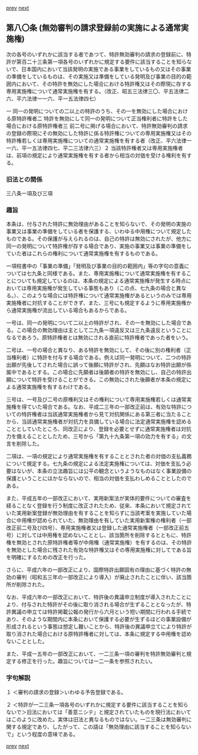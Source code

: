 [prev](/specific/markdowns/特許法/106_Mp-Ch_4-Se_1-At_79_2.md)
[next](/specific/markdowns/特許法/108_Mp-Ch_4-Se_1-At_81.md)
## 第八〇条 (無効審判の請求登録前の実施による通常実施権)
次の各号のいずれかに該当する者であつて、特許無効審判の請求の登録前に、特許が第百二十三条第一項各号のいずれかに規定する要件に該当することを知らないで、日本国内において当該発明の実施である事業をしているもの又はその事業の準備をしているものは、その実施又は準備をしている発明及び事業の目的の範囲内において、その特許を無効にした場合における特許権又はその際現に存する専用実施権について通常実施権を有する。（改正、昭五三法律三〇、平五法律二六、平六法律一一六、平一五法律四七）

一 同一の発明についての二以上の特許のうち、その一を無効にした場合における原特許権者二 特許を無効にして同一の発明について正当権利者に特許をした場合における原特許権者三 前二号に掲げる場合において、特許無効審判の請求の登録の際現にその無効にした特許に係る特許権についての専用実施権又はその特許権若しくは専用実施権についての通常実施権を有する者（改正、平六法律一一六、平一五法律四七、平二三法律六三）２ 当該特許権者又は専用実施権者は、前項の規定により通常実施権を有する者から相当の対価を受ける権利を有する。


### 旧法との関係
三八条一項及び三項

### 趣旨
本条は、付与された特許に無効理由があることを知らないで、その発明の実施の事業又は事業の準備をしている者を保護する、いわゆる中用権について規定したものである。その保護が与えられるのは、自己の特許は無効にされたが、他方に同一の発明について特許権が存する場合であり、実施の事業又は事業の準備をしていた者はこれらの権利について通常実施権を有するものである。

一項柱書中の「事業の準備」「発明及び事業の目的の範囲内」等の字句の意義については七九条と同様である。また、専用実施権について通常実施権を有することについても規定しているのは、本条の規定による通常実施権が発生する時点においては専用実施権が発生している事態もあり（この点、七九条の場合と異なる。）、このような場合には特許権について通常実施権があるというのみでは専用実施権者に対抗することができず、また、三号にも規定するように専用実施権から通常実施権が流出している場合もあるからである。

一号は、同一の発明について二以上の特許がされ、その一を無効にした場合である。この場合の無効理由は主として二九条一項違反又は三九条違反ということになるであろう。原特許権者とは無効にされる直前に特許権者であった者をいう。

二号は、一号の場合と異なり、ある特許を無効にして、その後に別の権利者（正当権利者）に特許を付与する場合である。例えば同一発明について、二つの特許出願が先後してされた場合に誤って後願に特許がされ、先願はなお特許出願が係属中であるとする。この場合に先願者は後願者の特許を無効にし、自己の特許出願について特許を受けることができる。この無効にされた後願者が本条の規定による通常実施権を有するわけである。

三号は、一号及び二号の原権利又はその権利について専用実施権若しくは通常実施権を得ていた場合である。なお、平成二三年の一部改正前は、有効な特許についての特許権者は当該通常実施権者から見て対抗関係にある第三者に当たることから、当該通常実施権者が対抗力を具備している場合に法定通常実施権を認めることとしていたところ、同改正により、登録を必要とせずに通常実施権者は対抗力を備えることとしたため、三号から「第九十九条第一項の効力を有する」の文言を削除した。

二項は、一項の規定により通常実施権を有することとされた者の対価の支払義務について規定する。七九条の規定による法定実施権については、対価を支払う必要はないが、本条の立法趣旨には公平の観念というようなものはなく事業設備の保護ということにほかならないので、相当の対価を支払わしめることとしたのである。

また、平成五年の一部改正において、実用新案法が実体的要件についての審査を経ることなく登録を行う制度に改正されたため、従来、本条において規定されていた実用新案登録が無効理由を有することを知らずに当該考案を実施していた場合に中用権が認められていた、無効理由を有していた実用新案権の権利者（一部改正前二号及び四号）、専用実施権者又は登録した通常実施権者（一部改正前五号）に対しては中用権を認めないこととし、該当箇所を削除するとともに、特許権を無効とされた原特許権者等が中用権（通常実施権）を有するのは、その特許を無効とした場合に残された有効な特許権又はその専用実施権に対してである旨を明確にするための改正を行った。

さらに、平成六年の一部改正により、国際特許出願固有の理由に基づく特許の無効の審判（昭和五三年の一部改正により導入）が廃止されたことに伴い、該当箇所が削除された。

なお、平成六年の一部改正において、特許後の異議申立制度が導入されたことにより、付与された特許がその後に取り消される場合が生ずることとなったが、特許異議の申立ては特許掲載公報の発行から六月という短い期間に行われる手続であり、そのような期間内に本条において保護する必要が生ずるほどの事業設備が形成されるという事態は想定し難いことから、特許後の異議申立てにより特許が取り消された場合における原特許権者に対しては、本条に規定する中用権を認めないこととした。

また、平成一五年の一部改正において、一二三条一項の審判を特許無効審判と規定する修正を行った。趣旨については一二一条を参照されたい。


### 字句解説
１ ＜審判の請求の登録＞いわゆる予告登録である。

２ ＜特許が一二三条一項各号のいずれかに規定する要件に該当することを知らないで＞旧法においては「善意ニシテ」と規定されていたものを現行法においてはこのように改めた。実体は旧法と異なるものではない。一二三条は無効審判に関する規定であり、したがって、この語は「無効理由に該当することを知らないで」という程度の意味である。


[prev](/specific/markdowns/特許法/106_Mp-Ch_4-Se_1-At_79_2.md)
[next](/specific/markdowns/特許法/108_Mp-Ch_4-Se_1-At_81.md)
